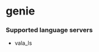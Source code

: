 # genie
<!--- THIS DOCUMENT IS AUTOMATICALLY GENERATED, DON'T EDIT IT -->

### Supported language servers

- vala_ls
